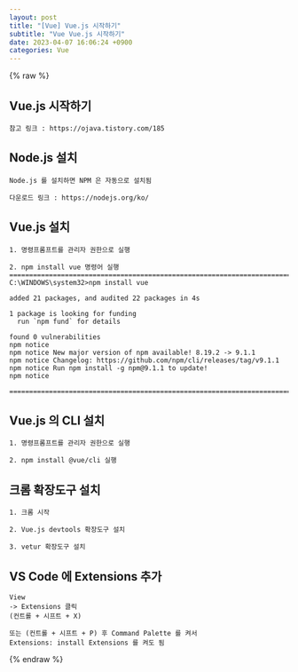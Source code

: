 ```yaml
---  
layout: post  
title: "[Vue] Vue.js 시작하기"  
subtitle: "Vue Vue.js 시작하기"  
date: 2023-04-07 16:06:24 +0900  
categories: Vue  
---  
```

{% raw %}  
## Vue.js 시작하기  
	참고 링크 : https://ojava.tistory.com/185  
  
## Node.js 설치  
	Node.js 를 설치하면 NPM 은 자동으로 설치됨  
  
	다운로드 링크 : https://nodejs.org/ko/  
  
## Vue.js 설치  
  
	1. 명령프롬프트를 관리자 권한으로 실행  
  
	2. npm install vue 명령어 실행  
	=================================================================================================================  
	C:\WINDOWS\system32>npm install vue  
  
	added 21 packages, and audited 22 packages in 4s  
  
	1 package is looking for funding  
	  run `npm fund` for details  
  
	found 0 vulnerabilities  
	npm notice  
	npm notice New major version of npm available! 8.19.2 -> 9.1.1  
	npm notice Changelog: https://github.com/npm/cli/releases/tag/v9.1.1  
	npm notice Run npm install -g npm@9.1.1 to update!  
	npm notice  
  
	=================================================================================================================  
  
## Vue.js 의 CLI 설치  
	1. 명령프롬프트를 관리자 권한으로 실행  
  
	2. npm install @vue/cli 실행  
  
## 크롬 확장도구 설치  
	1. 크롬 시작  
  
	2. Vue.js devtools 확장도구 설치  
  
	3. vetur 확장도구 설치  
  
## VS Code 에 Extensions 추가  
  
	View  
	-> Extensions 클릭  
	(컨트롤 + 시프트 + X)  
  
	또는 (컨트롤 + 시프트 + P) 후 Command Palette 를 켜서  
	Extensions: install Extensions 를 켜도 됨  
  
{% endraw %}